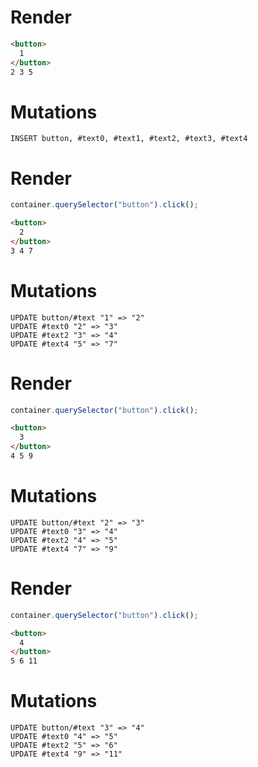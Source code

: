 # Render
```html
<button>
  1
</button>
2 3 5
```

# Mutations
```
INSERT button, #text0, #text1, #text2, #text3, #text4
```

# Render
```js
container.querySelector("button").click();
```
```html
<button>
  2
</button>
3 4 7
```

# Mutations
```
UPDATE button/#text "1" => "2"
UPDATE #text0 "2" => "3"
UPDATE #text2 "3" => "4"
UPDATE #text4 "5" => "7"
```

# Render
```js
container.querySelector("button").click();
```
```html
<button>
  3
</button>
4 5 9
```

# Mutations
```
UPDATE button/#text "2" => "3"
UPDATE #text0 "3" => "4"
UPDATE #text2 "4" => "5"
UPDATE #text4 "7" => "9"
```

# Render
```js
container.querySelector("button").click();
```
```html
<button>
  4
</button>
5 6 11
```

# Mutations
```
UPDATE button/#text "3" => "4"
UPDATE #text0 "4" => "5"
UPDATE #text2 "5" => "6"
UPDATE #text4 "9" => "11"
```